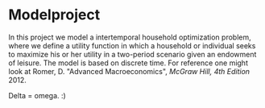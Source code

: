 # Modelproject

In this project we model a intertemporal household optimization problem, where we define a utility function in which a household or individual seeks to maximize his or her utility in a two-period scenario given an endowment of leisure. The model is based on discrete time. For reference one might look at Romer, D. "Advanced Macroeconomics", *McGraw Hill, 4th Edition* 2012.



Delta = omega. :)
